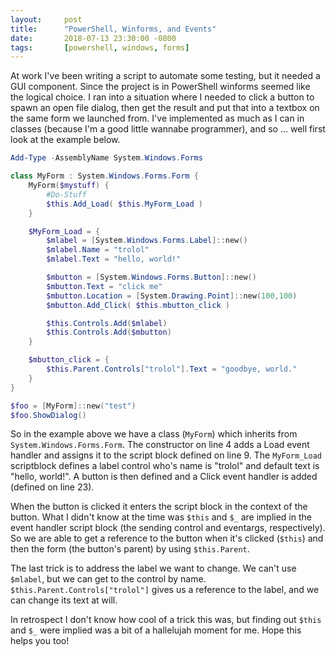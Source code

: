 ```yaml
---
layout:     post
title:      "PowerShell, Winforms, and Events"
date:       2018-07-13 23:30:00 -0800
tags:       [powershell, windows, forms]
---
```

At work I've been writing a script to automate some testing, but it needed a GUI component.  Since the project is in PowerShell winforms seemed like the logical choice.  I ran into a situation where I needed to click a button to spawn an open file dialog, then get the result and put that into a textbox on the same form we launched from.  I've implemented as much as I can in classes (because I'm a good little wannabe programmer), and so ... well first look at the example below.  
  
```powershell
Add-Type -AssemblyName System.Windows.Forms

class MyForm : System.Windows.Forms.Form {
    MyForm($mystuff) {
        #Do-Stuff
        $this.Add_Load( $this.MyForm_Load )
    }

    $MyForm_Load = {
        $mlabel = [System.Windows.Forms.Label]::new()
        $mlabel.Name = "trolol"
        $mlabel.Text = "hello, world!"

        $mbutton = [System.Windows.Forms.Button]::new()
        $mbutton.Text = "click me"
        $mbutton.Location = [System.Drawing.Point]::new(100,100)
        $mbutton.Add_Click( $this.mbutton_click )

        $this.Controls.Add($mlabel)
        $this.Controls.Add($mbutton)
    }

    $mbutton_click = {
        $this.Parent.Controls["trolol"].Text = "goodbye, world."
    }
}

$foo = [MyForm]::new("test")
$foo.ShowDialog()
```
  
So in the example above we have a class (`MyForm`) which inherits from `System.Windows.Forms.Form`.  The constructor on line 4 adds a Load event handler and assigns it to the script block defined on line 9.  The `MyForm_Load` scriptblock defines a label control who's name is "trolol" and default text is "hello, world!".  A button is then defined and a Click event handler is added (defined on line 23).  
  
When the button is clicked it enters the script block in the context of the button.  What I didn't know at the time was `$this` and `$_` are implied in the event handler script block (the sending control and eventargs, respectively).  So we are able to get a reference to the button when it's clicked (`$this`) and then the form (the button's parent) by using `$this.Parent`.
  
The last trick is to address the label we want to change.  We can't use `$mlabel`, but we can get to the control by name.  `$this.Parent.Controls["trolol"]` gives us a reference to the label, and we can change its text at will.  
  
In retrospect I don't know how cool of a trick this was, but finding out `$this` and `$_` were implied was a bit of a hallelujah moment for me.  Hope this helps you too!
